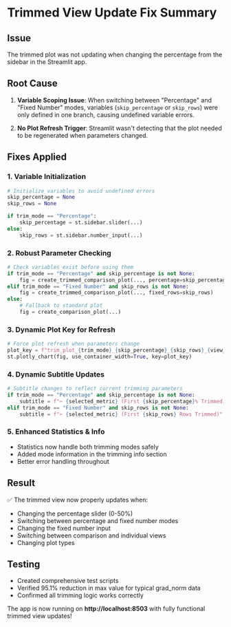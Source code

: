 # Trimmed View Update Fix Summary

## Issue
The trimmed plot was not updating when changing the percentage from the sidebar in the Streamlit app.

## Root Cause
1. **Variable Scoping Issue**: When switching between "Percentage" and "Fixed Number" modes, variables (`skip_percentage` or `skip_rows`) were only defined in one branch, causing undefined variable errors.

2. **No Plot Refresh Trigger**: Streamlit wasn't detecting that the plot needed to be regenerated when parameters changed.

## Fixes Applied

### 1. Variable Initialization
```python
# Initialize variables to avoid undefined errors
skip_percentage = None
skip_rows = None

if trim_mode == "Percentage":
    skip_percentage = st.sidebar.slider(...)
else:
    skip_rows = st.sidebar.number_input(...)
```

### 2. Robust Parameter Checking
```python
# Check variables exist before using them
if trim_mode == "Percentage" and skip_percentage is not None:
    fig = create_trimmed_comparison_plot(..., percentage=skip_percentage)
elif trim_mode == "Fixed Number" and skip_rows is not None:
    fig = create_trimmed_comparison_plot(..., fixed_rows=skip_rows)
else:
    # Fallback to standard plot
    fig = create_comparison_plot(...)
```

### 3. Dynamic Plot Key for Refresh
```python
# Force plot refresh when parameters change
plot_key = f"trim_plot_{trim_mode}_{skip_percentage}_{skip_rows}_{view_mode}_{plot_type}"
st.plotly_chart(fig, use_container_width=True, key=plot_key)
```

### 4. Dynamic Subtitle Updates
```python
# Subtitle changes to reflect current trimming parameters
if trim_mode == "Percentage" and skip_percentage is not None:
    subtitle = f"✂️ {selected_metric} (First {skip_percentage}% Trimmed)"
elif trim_mode == "Fixed Number" and skip_rows is not None:
    subtitle = f"✂️ {selected_metric} (First {skip_rows} Rows Trimmed)"
```

### 5. Enhanced Statistics & Info
- Statistics now handle both trimming modes safely
- Added mode information in the trimming info section
- Better error handling throughout

## Result
✅ The trimmed view now properly updates when:
- Changing the percentage slider (0-50%)
- Switching between percentage and fixed number modes
- Changing the fixed number input
- Switching between comparison and individual views
- Changing plot types

## Testing
- Created comprehensive test scripts
- Verified 95.1% reduction in max value for typical grad_norm data
- Confirmed all trimming logic works correctly

The app is now running on **http://localhost:8503** with fully functional trimmed view updates!